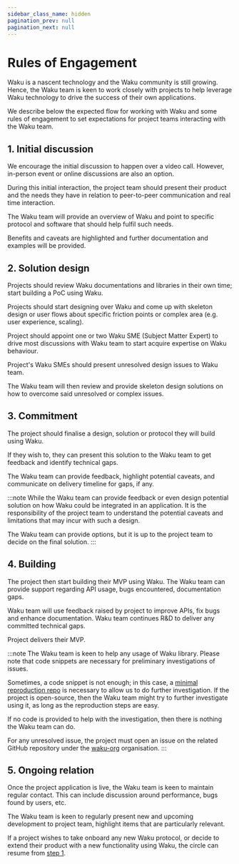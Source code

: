```yaml
---
sidebar_class_name: hidden
pagination_prev: null
pagination_next: null
---
```


# Rules of Engagement

Waku is a nascent technology and the Waku community is still growing. Hence, the Waku team is keen to work closely with projects to help leverage Waku technology to drive the success of their own applications.

We describe below the expected flow for working with Waku and some rules of engagement to set expectations for project teams interacting with the Waku team.

## 1. Initial discussion

We encourage the initial discussion to happen over a video call. However, in-person event or online discussions are also an option.

During this initial interaction, the project team should present their product and the needs they have in relation to peer-to-peer communication and real time interaction.

The Waku team will provide an overview of Waku and point to specific protocol and software that should help fulfil such needs.

Benefits and caveats are highlighted and further documentation and examples will be provided.

## 2. Solution design

Projects should review Waku documentations and libraries in their own time; start building a PoC using Waku.

Projects should start designing over Waku and come up with skeleton design or user flows about specific friction points or complex area (e.g. user experience, scaling).

Project should appoint one or two Waku SME (Subject Matter Expert) to drive most discussions with Waku team to start acquire expertise on Waku behaviour.

Project's Waku SMEs should present unresolved design issues to Waku team.

The Waku team will then review and provide skeleton design solutions on how to overcome said unresolved or complex issues.

## 3. Commitment

The project should finalise a design, solution or protocol they will build using Waku.

If they wish to, they can present this solution to the Waku team to get feedback and identify technical gaps.

The Waku team can provide feedback, highlight potential caveats, and communicate on delivery timeline for gaps, if any.

:::note
While the Waku team can provide feedback or even design potential solution on how Waku could be integrated in an application.
It is the responsibility of the project team to understand the potential caveats and limitations that may incur with such a design.

The Waku team can provide options, but it is up to the project team to decide on the final solution.
:::

## 4. Building

The project then start building their MVP using Waku. The Waku team can provide support regarding API usage, bugs encountered, documentation gaps.

Waku team will use feedback raised by project to improve APIs, fix bugs and enhance documentation. Waku team continues R&D to deliver any committed technical gaps.

Project delivers their MVP.

:::note
The Waku team is keen to help any usage of Waku library. Please note that code snippets are necessary for preliminary investigations of issues.

Sometimes, a code snippet is not enough; in this case, a [minimal reproduction repo](https://minimum-reproduction.wtf/) is necessary to allow us to do further investigation.
If the project is open-source, then the Waku team might try to further investigate using it, as long as the reproduction steps are easy.

If no code is provided to help with the investigation, then there is nothing the Waku team can do.

For any unresolved issue, the project must open an issue on the related GitHub repository under the [waku-org](https://github.com/waku-org) organisation.
:::

## 5. Ongoing relation

Once the project application is live, the Waku team is keen to maintain regular contact. This can include discussion around performance, bugs found by users, etc.

The Waku team is keen to regularly present new and upcoming development to project team, highlight items that are particularly relevant.

If a project wishes to take onboard any new Waku protocol, or decide to extend their product with a new functionality using Waku, the circle can resume from [step 1](#1-initial-discussion).
